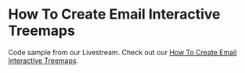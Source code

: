 # How To Create Email Interactive Treemaps

Code sample from our Livestream. Check out our <a href="https://youtu.be/agiEuwO_9Zc" target="_blank">How To Create Email Interactive Treemaps</a>.